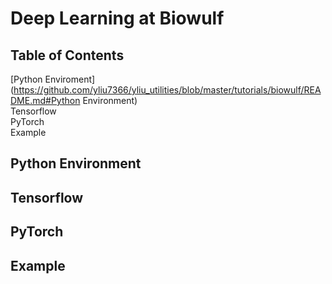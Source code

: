 # Deep Learning at Biowulf

## Table of Contents
[Python Enviroment](https://github.com/yliu7366/yliu_utilities/blob/master/tutorials/biowulf/README.md#Python Environment)  
Tensorflow  
PyTorch  
Example  

## Python Environment

## Tensorflow

## PyTorch

## Example
